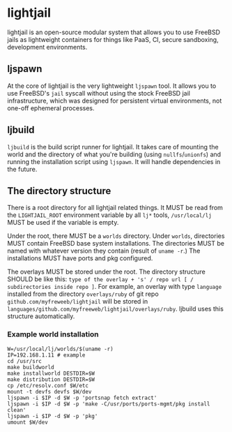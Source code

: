 # lightjail

lightjail is an open-source modular system that allows you to use FreeBSD jails as lightweight containers for things like PaaS, CI, secure sandboxing, development environments.

## ljspawn

At the core of lightjail is the very lightweight `ljspawn` tool.
It allows you to use FreeBSD's `jail` syscall without using the stock FreeBSD jail infrastructure, which was designed for persistent virtual environments, not one-off ephemeral processes.

## ljbuild

`ljbuild` is the build script runner for lightjail.
It takes care of mounting the world and the directory of what you're building (using `nullfs`/`unionfs`) and running the installation script using `ljspawn`.
It will handle dependencies in the future.

## The directory structure

There is a root directory for all lightjail related things.
It MUST be read from the `LIGHTJAIL_ROOT` environment variable by all `lj*` tools, `/usr/local/lj` MUST be used if the variable is empty.

Under the root, there MUST be a `worlds` directory.
Under `worlds`, directories MUST contain FreeBSD base system installations.
The directories MUST be named with whatever version they contain (result of `uname -r`.)
The installations MUST have ports and pkg configured.

The overlays MUST be stored under the root.
The directory structure SHOULD be like this: `type of the overlay + 's' / repo url [ / subdirectories inside repo ]`.
For example, an overlay with type `language` installed from the directory `overlays/ruby` of git repo `github.com/myfreweeb/lightjail` will be stored in `languages/github.com/myfreeweb/lightjail/overlays/ruby`.
ljbuild uses this structure automatically.

### Example world installation

```shell
W=/usr/local/lj/worlds/$(uname -r)
IP=192.168.1.11 # example
cd /usr/src
make buildworld
make installworld DESTDIR=$W
make distribution DESTDIR=$W
cp /etc/resolv.conf $W/etc
mount -t devfs devfs $W/dev
ljspawn -i $IP -d $W -p 'portsnap fetch extract' 
ljspawn -i $IP -d $W -p 'make -C/usr/ports/ports-mgmt/pkg install clean' 
ljspawn -i $IP -d $W -p 'pkg' 
umount $W/dev
```
